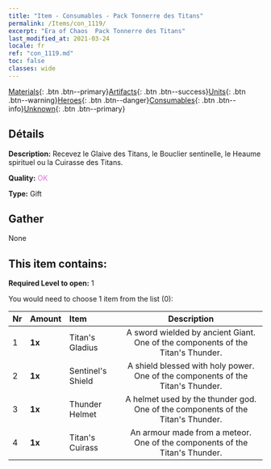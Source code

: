 ```yaml
---
title: "Item - Consumables - Pack Tonnerre des Titans"
permalink: /Items/con_1119/
excerpt: "Era of Chaos  Pack Tonnerre des Titans"
last_modified_at: 2021-03-24
locale: fr
ref: "con_1119.md"
toc: false
classes: wide
---
```

 [Materials](/fr/Items/){: .btn .btn--primary}[Artifacts](/fr/Items/Artifacts/){: .btn .btn--success}[Units](/fr/Items/Units/){: .btn .btn--warning}[Heroes](/fr/Items/Heroes/){: .btn .btn--danger}[Consumables](/fr/Items/Consumables/){: .btn .btn--info}[Unknown](/fr/Items/Unknown/){: .btn .btn--primary}

## Détails
 **Description:** Recevez le Glaive des Titans, le Bouclier sentinelle, le Heaume spirituel ou la Cuirasse des Titans.

 **Quality:** <span style="color: #DA70D6">OK</span>

 **Type:** Gift

## Gather

  None

## This item contains:

 **Required Level to open:** 1

 You would need to choose 1 item from the list (0):

  | Nr | Amount |     Item    | Description |
  |:---|:-------|:------------|:-----------:|
  | 1 |  **1x** | Titan's Gladius | A sword wielded by ancient Giant. One of the components of the Titan's Thunder.  | 
  | 2 |  **1x** | Sentinel's Shield | A shield blessed with holy power. One of the components of the Titan's Thunder.  | 
  | 3 |  **1x** | Thunder Helmet | A helmet used by the thunder god. One of the components of the Titan's Thunder.  | 
  | 4 |  **1x** | Titan's Cuirass | An armour made from a meteor. One of the components of the Titan's Thunder.  | 
